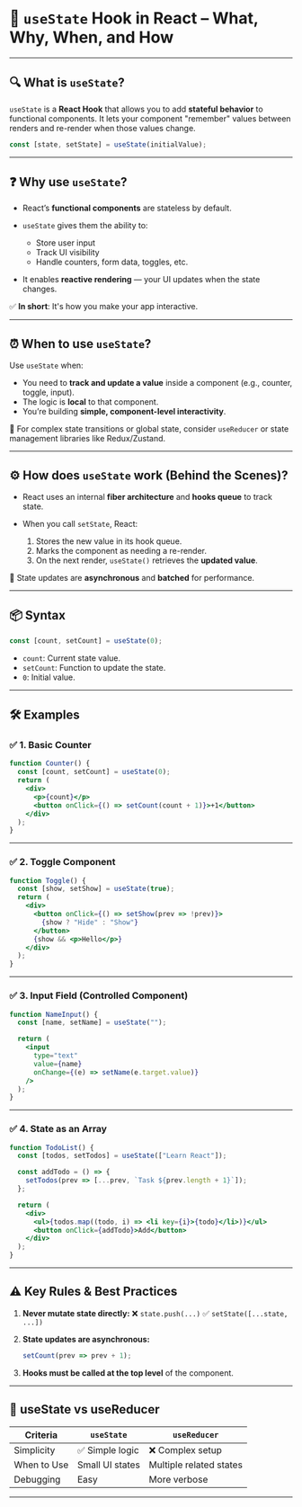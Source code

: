 # 🧠 `useState` Hook in React – What, Why, When, and How

---

## 🔍 What is `useState`?

`useState` is a **React Hook** that allows you to add **stateful behavior** to functional components.
It lets your component "remember" values between renders and re-render when those values change.

```js
const [state, setState] = useState(initialValue);
```

---

## ❓ Why use `useState`?

* React’s **functional components** are stateless by default.
* `useState` gives them the ability to:

  * Store user input
  * Track UI visibility
  * Handle counters, form data, toggles, etc.
* It enables **reactive rendering** — your UI updates when the state changes.

✅ **In short**: It's how you make your app interactive.

---

## ⏰ When to use `useState`?

Use `useState` when:

* You need to **track and update a value** inside a component (e.g., counter, toggle, input).
* The logic is **local** to that component.
* You’re building **simple, component-level interactivity**.

📌 For complex state transitions or global state, consider `useReducer` or state management libraries like Redux/Zustand.

---

## ⚙️ How does `useState` work (Behind the Scenes)?

* React uses an internal **fiber architecture** and **hooks queue** to track state.
* When you call `setState`, React:

  1. Stores the new value in its hook queue.
  2. Marks the component as needing a re-render.
  3. On the next render, `useState()` retrieves the **updated value**.

🔁 State updates are **asynchronous** and **batched** for performance.

---

## 📦 Syntax

```js
const [count, setCount] = useState(0);
```

* `count`: Current state value.
* `setCount`: Function to update the state.
* `0`: Initial value.

---

## 🛠️ Examples

### ✅ 1. Basic Counter

```jsx
function Counter() {
  const [count, setCount] = useState(0);
  return (
    <div>
      <p>{count}</p>
      <button onClick={() => setCount(count + 1)}>+1</button>
    </div>
  );
}
```

---

### ✅ 2. Toggle Component

```jsx
function Toggle() {
  const [show, setShow] = useState(true);
  return (
    <div>
      <button onClick={() => setShow(prev => !prev)}>
        {show ? "Hide" : "Show"}
      </button>
      {show && <p>Hello</p>}
    </div>
  );
}
```

---

### ✅ 3. Input Field (Controlled Component)

```jsx
function NameInput() {
  const [name, setName] = useState("");

  return (
    <input
      type="text"
      value={name}
      onChange={(e) => setName(e.target.value)}
    />
  );
}
```

---

### ✅ 4. State as an Array

```jsx
function TodoList() {
  const [todos, setTodos] = useState(["Learn React"]);

  const addTodo = () => {
    setTodos(prev => [...prev, `Task ${prev.length + 1}`]);
  };

  return (
    <div>
      <ul>{todos.map((todo, i) => <li key={i}>{todo}</li>)}</ul>
      <button onClick={addTodo}>Add</button>
    </div>
  );
}
```

---

## ⚠️ Key Rules & Best Practices

1. **Never mutate state directly:**
   ❌ `state.push(...)`
   ✅ `setState([...state, ...])`

2. **State updates are asynchronous:**

   ```js
   setCount(prev => prev + 1);
   ```

3. **Hooks must be called at the top level** of the component.

---

## 🧠 useState vs useReducer

| Criteria    | `useState`      | `useReducer`            |
| ----------- | --------------- | ----------------------- |
| Simplicity  | ✅ Simple logic  | ❌ Complex setup         |
| When to Use | Small UI states | Multiple related states |
| Debugging   | Easy            | More verbose            |

---


